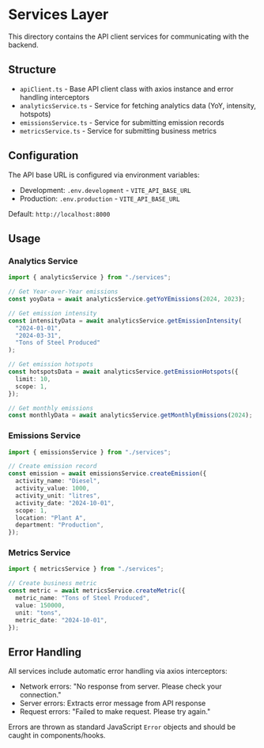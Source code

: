# Services Layer

This directory contains the API client services for communicating with the backend.

## Structure

- `apiClient.ts` - Base API client class with axios instance and error handling interceptors
- `analyticsService.ts` - Service for fetching analytics data (YoY, intensity, hotspots)
- `emissionsService.ts` - Service for submitting emission records
- `metricsService.ts` - Service for submitting business metrics

## Configuration

The API base URL is configured via environment variables:

- Development: `.env.development` - `VITE_API_BASE_URL`
- Production: `.env.production` - `VITE_API_BASE_URL`

Default: `http://localhost:8000`

## Usage

### Analytics Service

```typescript
import { analyticsService } from "./services";

// Get Year-over-Year emissions
const yoyData = await analyticsService.getYoYEmissions(2024, 2023);

// Get emission intensity
const intensityData = await analyticsService.getEmissionIntensity(
  "2024-01-01",
  "2024-03-31",
  "Tons of Steel Produced"
);

// Get emission hotspots
const hotspotsData = await analyticsService.getEmissionHotspots({
  limit: 10,
  scope: 1,
});

// Get monthly emissions
const monthlyData = await analyticsService.getMonthlyEmissions(2024);
```

### Emissions Service

```typescript
import { emissionsService } from "./services";

// Create emission record
const emission = await emissionsService.createEmission({
  activity_name: "Diesel",
  activity_value: 1000,
  activity_unit: "litres",
  activity_date: "2024-10-01",
  scope: 1,
  location: "Plant A",
  department: "Production",
});
```

### Metrics Service

```typescript
import { metricsService } from "./services";

// Create business metric
const metric = await metricsService.createMetric({
  metric_name: "Tons of Steel Produced",
  value: 150000,
  unit: "tons",
  metric_date: "2024-10-01",
});
```

## Error Handling

All services include automatic error handling via axios interceptors:

- Network errors: "No response from server. Please check your connection."
- Server errors: Extracts error message from API response
- Request errors: "Failed to make request. Please try again."

Errors are thrown as standard JavaScript `Error` objects and should be caught in components/hooks.

